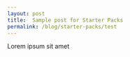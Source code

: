 ```yaml
---
layout: post
title:  Sample post for Starter Packs
permalink: /blog/starter-packs/test
---
```

Lorem ipsum sit amet

